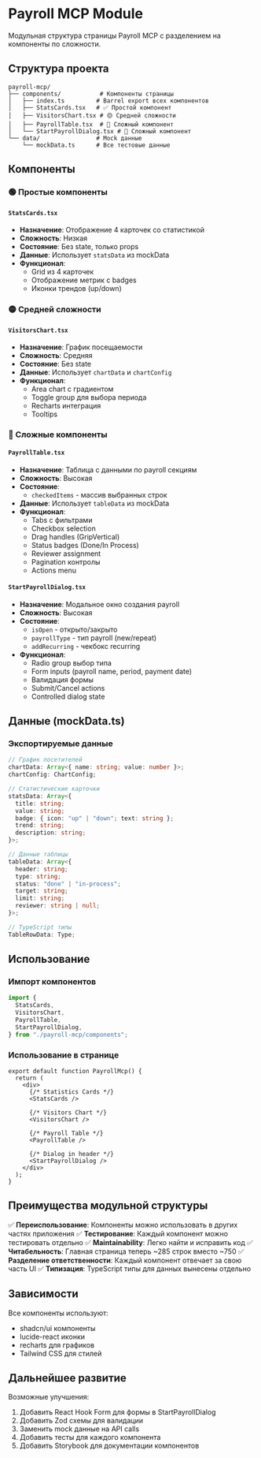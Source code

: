 # Payroll MCP Module

Модульная структура страницы Payroll MCP с разделением на компоненты по сложности.

## Структура проекта

```
payroll-mcp/
├── components/           # Компоненты страницы
│   ├── index.ts         # Barrel export всех компонентов
│   ├── StatsCards.tsx   # ✅ Простой компонент
│   ├── VisitorsChart.tsx # 🟡 Средней сложности
│   ├── PayrollTable.tsx  # 🔴 Сложный компонент
│   └── StartPayrollDialog.tsx # 🔴 Сложный компонент
└── data/                # Mock данные
    └── mockData.ts      # Все тестовые данные
```

## Компоненты

### 🟢 Простые компоненты

#### `StatsCards.tsx`

- **Назначение**: Отображение 4 карточек со статистикой
- **Сложность**: Низкая
- **Состояние**: Без state, только props
- **Данные**: Использует `statsData` из mockData
- **Функционал**:
  - Grid из 4 карточек
  - Отображение метрик с badges
  - Иконки трендов (up/down)

### 🟡 Средней сложности

#### `VisitorsChart.tsx`

- **Назначение**: График посещаемости
- **Сложность**: Средняя
- **Состояние**: Без state
- **Данные**: Использует `chartData` и `chartConfig`
- **Функционал**:
  - Area chart с градиентом
  - Toggle group для выбора периода
  - Recharts интеграция
  - Tooltips

### 🔴 Сложные компоненты

#### `PayrollTable.tsx`

- **Назначение**: Таблица с данными по payroll секциям
- **Сложность**: Высокая
- **Состояние**:
  - `checkedItems` - массив выбранных строк
- **Данные**: Использует `tableData` из mockData
- **Функционал**:
  - Tabs с фильтрами
  - Checkbox selection
  - Drag handles (GripVertical)
  - Status badges (Done/In Process)
  - Reviewer assignment
  - Pagination контролы
  - Actions menu

#### `StartPayrollDialog.tsx`

- **Назначение**: Модальное окно создания payroll
- **Сложность**: Высокая
- **Состояние**:
  - `isOpen` - открыто/закрыто
  - `payrollType` - тип payroll (new/repeat)
  - `addRecurring` - чекбокс recurring
- **Функционал**:
  - Radio group выбор типа
  - Form inputs (payroll name, period, payment date)
  - Валидация формы
  - Submit/Cancel actions
  - Controlled dialog state

## Данные (mockData.ts)

### Экспортируемые данные

```typescript
// График посетителей
chartData: Array<{ name: string; value: number }>;
chartConfig: ChartConfig;

// Статистические карточки
statsData: Array<{
  title: string;
  value: string;
  badge: { icon: "up" | "down"; text: string };
  trend: string;
  description: string;
}>;

// Данные таблицы
tableData: Array<{
  header: string;
  type: string;
  status: "done" | "in-process";
  target: string;
  limit: string;
  reviewer: string | null;
}>;

// TypeScript типы
TableRowData: Type;
```

## Использование

### Импорт компонентов

```typescript
import {
  StatsCards,
  VisitorsChart,
  PayrollTable,
  StartPayrollDialog,
} from "./payroll-mcp/components";
```

### Использование в странице

```tsx
export default function PayrollMcp() {
  return (
    <div>
      {/* Statistics Cards */}
      <StatsCards />

      {/* Visitors Chart */}
      <VisitorsChart />

      {/* Payroll Table */}
      <PayrollTable />

      {/* Dialog in header */}
      <StartPayrollDialog />
    </div>
  );
}
```

## Преимущества модульной структуры

✅ **Переиспользование**: Компоненты можно использовать в других частях приложения
✅ **Тестирование**: Каждый компонент можно тестировать отдельно
✅ **Maintainability**: Легко найти и исправить код
✅ **Читабельность**: Главная страница теперь ~285 строк вместо ~750
✅ **Разделение ответственности**: Каждый компонент отвечает за свою часть UI
✅ **Типизация**: TypeScript типы для данных вынесены отдельно

## Зависимости

Все компоненты используют:

- shadcn/ui компоненты
- lucide-react иконки
- recharts для графиков
- Tailwind CSS для стилей

## Дальнейшее развитие

Возможные улучшения:

1. Добавить React Hook Form для формы в StartPayrollDialog
2. Добавить Zod схемы для валидации
3. Заменить mock данные на API calls
4. Добавить тесты для каждого компонента
5. Добавить Storybook для документации компонентов
